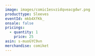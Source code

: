 ```yaml
---
image: images/comic1esvzidqveacgdwr.png
producttype: Sleeves
eventId: mkb4XfKk_
onsale: false
pricings:
  - quantity: 1
    price: 25
asin: s-muoGYC9vn
merchandise: comiket
---
```

